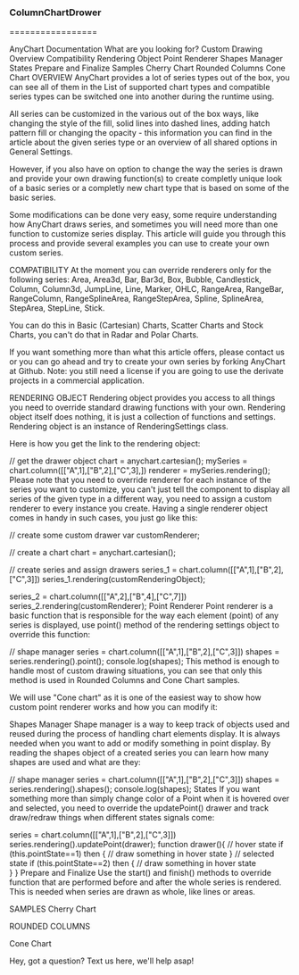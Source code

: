 ### ColumnChartDrower
=================

AnyChart
Documentation
What are you looking for?
Custom Drawing
Overview
Compatibility
Rendering Object
Point Renderer
Shapes Manager
States
Prepare and Finalize
Samples
Cherry Chart
Rounded Columns
Cone Chart
OVERVIEW
AnyChart provides a lot of series types out of the box, you can see all of them in the List of supported chart types and compatible series types can be switched one into another during the runtime using.

All series can be customized in the various out of the box ways, like changing the style of the fill, solid lines into dashed lines, adding hatch pattern fill or changing the opacity - this information you can find in the article about the given series type or an overview of all shared options in General Settings.

However, if you also have on option to change the way the series is drawn and provide your own drawing function(s) to create completly unique look of a basic series or a completly new chart type that is based on some of the basic series.

Some modifications can be done very easy, some require understanding how AnyChart draws series, and sometimes you will need more than one function to customize series display. This article will guide you through this process and provide several examples you can use to create your own custom series.

COMPATIBILITY
At the moment you can override renderers only for the following series: Area, Area3d, Bar, Bar3d, Box, Bubble, Candlestick, Column, Column3d, JumpLine, Line, Marker, OHLC, RangeArea, RangeBar, RangeColumn, RangeSplineArea, RangeStepArea, Spline, SplineArea, StepArea, StepLine, Stick.

You can do this in Basic (Cartesian) Charts, Scatter Charts and Stock Charts, you can't do that in Radar and Polar Charts.

If you want something more than what this article offers, please contact us or you can go ahead and try to create your own series by forking AnyChart at Github. Note: you still need a license if you are going to use the derivate projects in a commercial application.

RENDERING OBJECT
Rendering object provides you access to all things you need to override standard drawing functions with your own. Rendering object itself does nothing, it is just a collection of functions and settings. Rendering object is an instance of RenderingSettings class.

Here is how you get the link to the rendering object:

// get the drawer object
chart = anychart.cartesian();
mySeries = chart.column([["A",1],["B",2],["C",3],])
renderer = mySeries.rendering();
Please note that you need to override renderer for each instance of the series you want to customize, you can't just tell the component to display all series of the given type in a different way, you need to assign a custom renderer to every instance you create. Having a single renderer object comes in handy in such cases, you just go like this:

// create some custom drawer
var customRenderer;

// create a chart
chart = anychart.cartesian();

// create series and assign drawers
series_1 = chart.column([["A",1],["B",2],["C",3]])
series_1.rendering(customRenderingObject);

series_2 = chart.column([["A",2],["B",4],["C",7]])
series_2.rendering(customRenderer);
Point Renderer
Point renderer is a basic function that is responsible for the way each element (point) of any series is displayed, use point() method of the rendering settings object to override this function:

// shape manager
series = chart.column([["A",1],["B",2],["C",3]])
shapes = series.rendering().point();
console.log(shapes);
This method is enough to handle most of custom drawing situations, you can see that only this method is used in Rounded Columns and Cone Chart samples.

We will use "Cone chart" as it is one of the easiest way to show how custom point renderer works and how you can modify it:

Shapes Manager
Shape manager is a way to keep track of objects used and reused during the process of handling chart elements display. It is always needed when you want to add or modify something in point display. By reading the shapes object of a created series you can learn how many shapes are used and what are they:

// shape manager
series = chart.column([["A",1],["B",2],["C",3]])
shapes = series.rendering().shapes();
console.log(shapes);
States
If you want something more than simply change color of a Point when it is hovered over and selected, you need to override the updatePoint() drawer and track draw/redraw things when different states signals come:

series = chart.column([["A",1],["B",2],["C",3]])
series.rendering().updatePoint(drawer);
function drawer(){
	// hover state
	if (this.pointState==1) then {
		// draw something in hover state
	}
	// selected state
	if (this.pointState==2) then {
		// draw something in hover state		
	}
}
Prepare and Finalize
Use the start() and finish() methods to override function that are performed before and after the whole series is rendered. This is needed when series are drawn as whole, like lines or areas.

SAMPLES
Cherry Chart

ROUNDED COLUMNS

Cone Chart

Hey, got a question?
Text us here, we'll help asap!